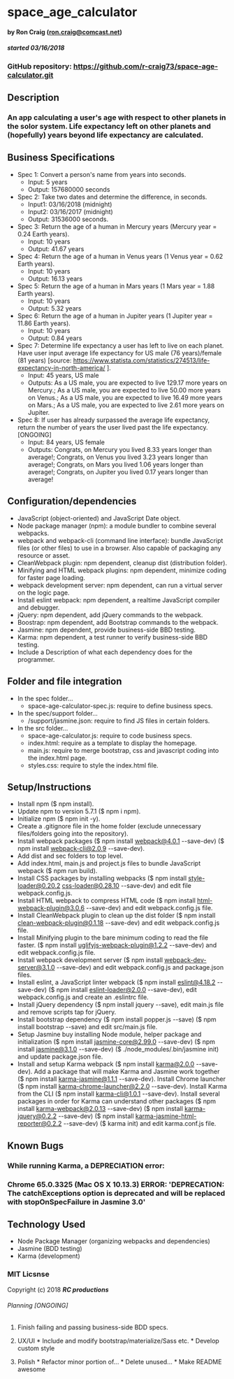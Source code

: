 # space_age_calculator

#### by Ron Craig (ron.craig@comcast.net)
##### started 03/16/2018

### GitHub repository: https://github.com/r-craig73/space-age-calculator.git

## Description
### An app calculating a user's age with respect to other planets in the solor system. Life expectancy left on other planets and (hopefully) years beyond life expectancy are calculated.

## Business Specifications
  * Spec 1: Convert a person's name from years into seconds.
    * Input: 5 years
    * Output: 157680000 seconds
  * Spec 2: Take two dates and determine the difference, in seconds.
    * Input1: 03/16/2018 (midnight)
    * Input2: 03/16/2017 (midnight)
    * Output: 31536000 seconds.
  * Spec 3: Return the age of a human in Mercury years (Mercury year = 0.24 Earth years).
    * Input: 10 years
    * Output: 41.67 years
  * Spec 4: Return the age of a human in Venus years (1 Venus year = 0.62 Earth years).
    * Input: 10 years
    * Output: 16.13 years
  * Spec 5: Return the age of a human in Mars years (1 Mars year = 1.88 Earth years).
    * Input: 10 years
    * Output: 5.32 years
  * Spec 6: Return the age of a human in Jupiter years (1 Jupiter year = 11.86 Earth years).
    * Input: 10 years
    * Output: 0.84 years
  * Spec 7: Determine life expectancy a user has left to live on each planet. Have user input average life expectancy for US male (76 years)/female (81 years) [source: https://www.statista.com/statistics/274513/life-expectancy-in-north-america/ ].
    * Input: 45 years, US male
    * Outputs: As a US male, you are expected to live 129.17 more years on Mercury.; As a US male, you are expected to live 50.00 more years on Venus.; As a US male, you are expected to live 16.49 more years on Mars.; As a US male, you are expected to live 2.61 more years on Jupiter.
  * Spec 8: If user has already surpassed the average life expectancy, return the number of years the user lived past the life expectancy. [ONGOING]
    * Input: 84 years, US female
    * Outputs: Congrats, on Mercury you lived 8.33 years longer than average!; Congrats, on Venus you lived 3.23 years longer than average!; Congrats, on Mars you lived 1.06 years longer than average!; Congrats, on Jupiter you lived 0.17 years longer than average!

## Configuration/dependencies
  * JavaScript (object-oriented) and JavaScript Date object.
  * Node package manager (npm): a module bundler to combine several webpacks.
  * webpack and webpack-cli (command line interface): bundle JavaScript files (or other files) to use in a browser. Also capable of packaging any resource or asset.
  * CleanWebpack plugin: npm dependent, cleanup dist (distribution folder).
  * Minifying and HTML webpack plugins: npm dependent, minimize coding for faster page loading.
  * webpack development server: npm dependent, can run a virtual server on the logic page.
  * Install eslint webpack: npm dependent, a realtime JavaScript compiler and debugger.
  * jQuery: npm dependent, add jQuery commands to the webpack.
  * Boostrap: npm dependent, add Bootstrap commands to the webpack.
  * Jasmine: npm dependent, provide business-side BBD testing.
  * Karma: npm dependent, a test runner to verify business-side BBD testing.
  * Include a Description of what each dependency does for the programmer.

## Folder and file integration
* In the spec folder...
  * space-age-calculator-spec.js: require to define business specs.
* In the spec/support folder...
  * /support/jasmine.json: require to find JS files in certain folders.
* In the src folder...
  * space-age-calculator.js: require to code business specs.
  * index.html: require as a template to display the homepage.
  * main.js: require to merge bootstrap, css and javascript coding into the index.html page.
  * styles.css: require to style the index.html file.

## Setup/Instructions
  * Install npm ($ npm install).
  * Update npm to version 5.7.1 ($ npm i npm).
  * Initialize npm ($ npm init -y).
  * Create a .gitignore file in the home folder (exclude unnecessary files/folders going into the repository).
  * Install webpack packages ($ npm install webpack@4.0.1 --save-dev) ($ npm install webpack-cli@2.0.9 --save-dev).
  * Add dist and sec folders to top level.
  * Add index.html, main.js and project.js files to bundle JavaScript webpack ($ npm run build).
  * Install CSS packages by installing webpacks ($ npm install style-loader@0.20.2 css-loader@0.28.10 --save-dev) and edit file webpack.config.js.
  * Install HTML webpack to compress HTML code ($ npm install html-webpack-plugin@3.0.6 --save-dev) and edit webpack.config.js file.
  * Install CleanWebpack plugin to clean up the dist folder ($ npm install clean-webpack-plugin@0.1.18 --save-dev) and edit webpack.config.js file.
  * Install Minifying plugin to the bare minimum coding to read the file faster. ($ npm install uglifyjs-webpack-plugin@1.2.2 --save-dev) and edit webpack.config.js file.
  * Install webpack development server ($ npm install webpack-dev-server@3.1.0 --save-dev) and edit webpack.config.js and package.json files.
  * Install eslint, a JavaScript linter webpack ($ npm install eslint@4.18.2 --save-dev) ($ npm install eslint-loader@2.0.0 --save-dev), edit webpack.config.js and create an .eslintrc file.
  * Install jQuery dependency ($ npm install jquery --save), edit main.js file and remove scripts tap for jQuery.
  * Install bootstrap dependency ($ npm install popper.js --save) ($ npm install bootstrap --save) and edit src/main.js file.
  * Setup Jasmine buy installing Node module, helper package and initialization ($ npm install jasmine-core@2.99.0 --save-dev) ($ npm install jasmine@3.1.0 --save-dev) ($ ./node_modules/.bin/jasmine init) and update package.json file.
  * Install and setup Karma webpack ($ npm install karma@2.0.0 --save-dev). Add a package that will make Karma and Jasmine work together ($ npm install karma-jasmine@1.1.1 --save-dev). Install Chrome launcher ($ npm install karma-chrome-launcher@2.2.0 --save-dev).  Install Karma from the CLI ($ npm install karma-cli@1.0.1 --save-dev). Install several packages in order for Karma can understand other packages ($ npm install karma-webpack@2.0.13 --save-dev) ($ npm install karma-jquery@0.2.2 --save-dev) ($ npm install karma-jasmine-html-reporter@0.2.2 --save-dev) ($ karma init) and edit karma.conf.js file.

## Known Bugs
### While running Karma, a DEPRECIATION error:
### Chrome 65.0.3325 (Mac OS X 10.13.3) ERROR: 'DEPRECATION: The catchExceptions option is deprecated and will be replaced with stopOnSpecFailure in Jasmine 3.0'

## Technology Used
* Node Package Manager (organizing webpacks and dependencies)
* Jasmine (BDD testing)
* Karma (development)

### MIT Licsnse

Copyright (c) 2018 **_RC productions_**

###### Planning [ONGOING]
  1. Finish failing and passing business-side BDD specs.

  2. UX/UI
    * Include and modify bootstrap/materialize/Sass etc.
    * Develop custom style

  3. Polish
    * Refactor minor portion of...
    * Delete unused...
    * Make README awesome
